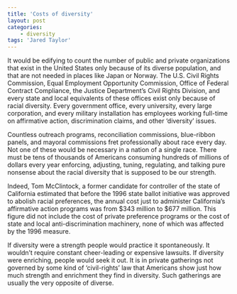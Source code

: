 ```yaml
---
title: 'Costs of diversity'
layout: post
categories:
    - diversity
tags: 'Jared Taylor'
---
```


It would be edifying to count the number of public and private organizations that exist in the United States only because of its diverse population, and that are not needed in places like Japan or Norway. The U.S. Civil Rights Commission, Equal Employment Opportunity Commission, Office of Federal Contract Compliance, the Justice Department’s Civil Rights Division, and every state and local equivalents of these offices exist only because of racial diversity. Every government office, every university, every large corporation, and every military installation has employees working full-time on affirmative action, discrimination claims, and other ‘diversity’ issues.  
  
Countless outreach programs, reconciliation commissions, blue-ribbon panels, and mayoral commissions fret professionally about race every day. Not one of these would be necessary in a nation of a single race. There must be tens of thousands of Americans consuming hundreds of millions of dollars every year enforcing, adjusting, tuning, regulating, and talking pure nonsense about the racial diversity that is supposed to be our strength.

Indeed, Tom McClintock, a former candidate for controller of the state of California estimated that before the 1996 state ballot initiative was approved to abolish racial preferences, the annual cost just to administer California’s affirmative action programs was from $343 million to $677 million. This figure did not include the cost of private preference programs or the cost of state and local anti-discrimination machinery, none of which was affected by the 1996 measure.

If diversity were a strength people would practice it spontaneously. It wouldn’t require constant cheer-leading or expensive lawsuits. If diversity were enriching, people would seek it out. It is in private gatherings not governed by some kind of ‘civil-rights’ law that Americans show just how much strength and enrichment they find in diversity. Such gatherings are usually the very opposite of diverse.